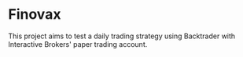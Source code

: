 # Finovax
This project aims to test a daily trading strategy using Backtrader with Interactive Brokers' paper trading account.
